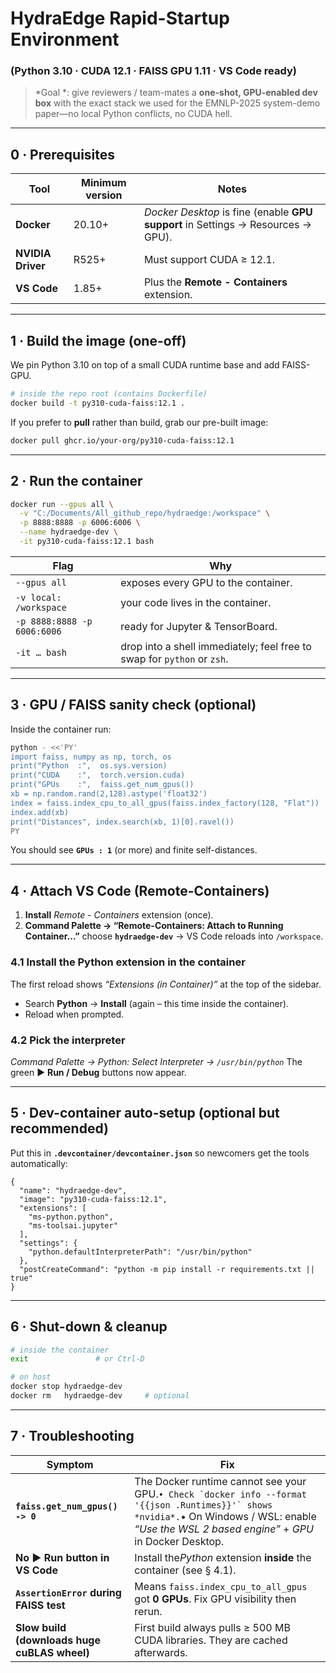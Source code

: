 # HydraEdge Rapid-Startup Environment  
### (Python 3.10 · CUDA 12.1 · FAISS GPU 1.11 · VS Code ready)

> *Goal *: give reviewers / team-mates a **one-shot, GPU-enabled dev box** with the exact stack we used for the EMNLP-2025 system-demo paper—no local Python conflicts, no CUDA hell.

---

## 0 · Prerequisites

| Tool | Minimum version | Notes |
|------|-----------------|-------|
| **Docker** | 20.10+ | *Docker Desktop* is fine (enable **GPU support** in Settings → Resources → GPU). |
| **NVIDIA Driver** | R525+ | Must support CUDA ≥ 12.1. |
| **VS Code** | 1.85+ | Plus the **Remote - Containers** extension. |

---

## 1 · Build the image (one-off)  

We pin Python 3.10 on top of a small CUDA runtime base and add FAISS-GPU.

```bash
# inside the repo root (contains Dockerfile)
docker build -t py310-cuda-faiss:12.1 .
````

If you prefer to **pull** rather than build, grab our pre-built image:

```bash
docker pull ghcr.io/your-org/py310-cuda-faiss:12.1
```

---

## 2 · Run the container

```bash
docker run --gpus all \
  -v "C:/Documents/All_github_repo/hydraedge:/workspace" \
  -p 8888:8888 -p 6006:6006 \
  --name hydraedge-dev \
  -it py310-cuda-faiss:12.1 bash
```

| Flag                          | Why                                                                         |
| ----------------------------- | --------------------------------------------------------------------------- |
| `--gpus all`                | exposes every GPU to the container.                                         |
| `-v local: /workspace`      | your code lives in the container.                                           |
| `-p 8888:8888 -p 6006:6006` | ready for Jupyter & TensorBoard.                                            |
| `-it … bash`               | drop into a shell immediately; feel free to swap for `python` or `zsh`. |

---

## 3 · GPU / FAISS sanity check (optional)

Inside the container run:

```bash
python - <<'PY'
import faiss, numpy as np, torch, os
print("Python  :",  os.sys.version)
print("CUDA    :",  torch.version.cuda)
print("GPUs    :",  faiss.get_num_gpus())
xb = np.random.rand(2,128).astype('float32')
index = faiss.index_cpu_to_all_gpus(faiss.index_factory(128, "Flat"))
index.add(xb)
print("Distances", index.search(xb, 1)[0].ravel())
PY
```

You should see **`GPUs : 1`** (or more) and finite self-distances.

---

## 4 · Attach VS Code (Remote-Containers)

1. **Install** *Remote - Containers* extension (once).
2. **Command Palette → “Remote-Containers: Attach to Running Container…”**
   choose **`hydraedge-dev`** → VS Code reloads into `/workspace`.

### 4.1 Install the Python extension in the container

The first reload shows *“Extensions (in Container)”* at the top of the sidebar.

* Search **Python** → **Install** (again – this time inside the container).
* Reload when prompted.

### 4.2 Pick the interpreter

*Command Palette → Python: Select Interpreter → `/usr/bin/python`*
The green ▶︎ **Run / Debug** buttons now appear.

---

## 5 · Dev-container auto-setup (optional but recommended)

Put this in **`.devcontainer/devcontainer.json`** so newcomers get the tools automatically:

```jsonc
{
  "name": "hydraedge-dev",
  "image": "py310-cuda-faiss:12.1",
  "extensions": [
    "ms-python.python",
    "ms-toolsai.jupyter"
  ],
  "settings": {
    "python.defaultInterpreterPath": "/usr/bin/python"
  },
  "postCreateCommand": "python -m pip install -r requirements.txt || true"
}
```

---

## 6 · Shut-down & cleanup

```bash
# inside the container
exit               # or Ctrl-D

# on host
docker stop hydraedge-dev
docker rm   hydraedge-dev     # optional
```

---

## 7 · Troubleshooting

| Symptom                                            | Fix                                                                                                                                                                                                                          |
| -------------------------------------------------- | ---------------------------------------------------------------------------------------------------------------------------------------------------------------------------------------------------------------------------- |
| **`faiss.get_num_gpus() -> 0`**            | The Docker runtime cannot see your GPU.``• Check `docker info --format '{{json .Runtimes}}'` shows *nvidia*.``• On Windows / WSL: enable *“Use the WSL 2 based engine”* + *GPU* in Docker Desktop. |
| **No ▶︎ Run button in VS Code**            | Install the*Python* extension **inside** the container (see § 4.1).                                                                                                                                                 |
| **`AssertionError` during FAISS test**     | Means `faiss.index_cpu_to_all_gpus` got **0 GPUs**. Fix GPU visibility then rerun.                                                                                                                                   |
| **Slow build (downloads huge cuBLAS wheel)** | First build always pulls ≥ 500 MB CUDA libraries. They are cached afterwards.                                                                                                                                               |
